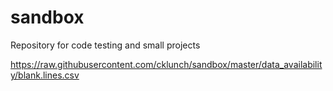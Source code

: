 # sandbox
Repository for code testing and small projects 

https://raw.githubusercontent.com/cklunch/sandbox/master/data_availability/blank.lines.csv
